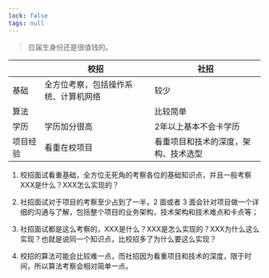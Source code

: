 ```yaml
---
lock: false
tags: null
---
```

> 应届生身份还是很值钱的。

|          | 校招                                 | 社招                                 |
| -------- | ------------------------------------ | ------------------------------------ |
| 基础     | 全方位考察，包括操作系统、计算机网络 | 较少                                 |
| 算法     |                                      | 比较简单                             |
| 学历     | 学历加分很高                         | 2年以上基本不会卡学历                |
| 项目经验 | 看重在校项目                         | 看重项目和技术的深度，架构、技术选型 |



1. 校招面试看重基础，全方位无死角的考察各位的基础知识点，并且一般考察XXX是什么？XXX怎么实现的？

2. 社招面试对于项目的考察至少占到了一半，2 面或者 3 面会针对项目做一个详细的沟通与了解，包括整个项目的业务架构，技术架构和技术难点和卡点等；

3. 社招面试都是这么考察的，XXX是什么？XXX是怎么实现的？XXX为什么这么实现？也就是说同一个知识点，比校招多了为什么要这么实现？

4. 校招的算法可能会比较难一点，而社招因为看重项目和技术的深度，限于时间，所以算法考察会相对简单一点。

